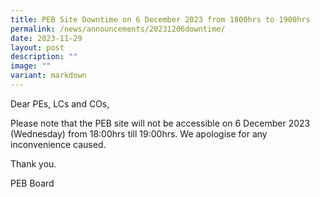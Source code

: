 ```yaml
---
title: PEB Site Downtime on 6 December 2023 from 1800hrs to 1900hrs
permalink: /news/announcements/20231206downtime/
date: 2023-11-29
layout: post
description: ""
image: ""
variant: markdown
---
```

Dear PEs, LCs and COs,

Please note that the PEB site will not be accessible on 6 December 2023 (Wednesday) from 18:00hrs till 19:00hrs. We apologise for any inconvenience caused.

Thank you.

PEB Board